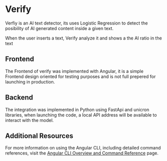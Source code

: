 # Verify

Verfiy is an AI text detector, its uses Logistic Regression to detect the posibility of AI generated content inside a given text.

When the user inserts a text, Verify analyze it and shows a the AI ratio in the text

## Frontend

The Frontend of verify was implemented with Angular, it is a simple Frontend design oriented for testing purposes and is not full prepered for launching in production.

## Backend

The integration was implemented in Python using FastApi and unicron libraries, when launching the code, a local API address will be available to interact with the model.

## Additional Resources

For more information on using the Angular CLI, including detailed command references, visit the [Angular CLI Overview and Command Reference](https://angular.dev/tools/cli) page.
